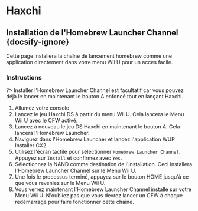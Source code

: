 # Haxchi

## Installation de l'Homebrew Launcher Channel {docsify-ignore}

Cette page installera la chaîne de lancement homebrew comme une application directement dans votre menu Wii U pour un accès facile.

### Instructions

?> Installer l'Homebrew Launcher Channel est facultatif car vous pouvez déjà le lancer en maintenant le bouton A enfoncé tout en lançant Haxchi.

1. Allumez votre console
1. Lancez le jeu Haxchi DS à partir du menu Wii U. Cela lancera le Menu Wii U avec le CFW activé.
1. Lancez à nouveau le jeu DS Haxchi en maintenant le bouton A. Cela lancera l'Homebrew Launcher.
1. Naviguez dans l'Homebrew Launcher et lancez l'application WUP Installer GX2.
1. Utilisez l'écran tactile pour sélectionner `Homebrew Launcher Channel`. Appuyez sur `Install` et confirmez avec `Yes`.
1. Sélectionnez la NAND comme destination de l'installation. Ceci installera l'Homebrew Launcher Channel sur le Menu Wii U.
1. Une fois le processus terminé, appuyez sur le bouton HOME jusqu'à ce que vous reveniez sur le Menu Wii U.
1. Vous verrez maintenant l'Homebrew Launcher Channel installé sur votre Menu Wii U. N'oubliez pas que vous devrez lancer un CFW à chaque redémarrage pour faire fonctionner cette chaîne.